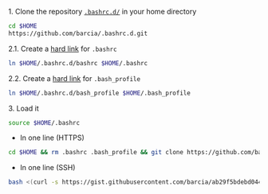 1\. Clone the repository [`.bashrc.d/`](https://github.com/barcia/.bashrc.d) in your home directory   
```bash
cd $HOME
https://github.com/barcia/.bashrc.d.git
```

2.1\. Create a [hard link](https://en.wikipedia.org/wiki/Hard_link) for `.bashrc`   
```bash
ln $HOME/.bashrc.d/bashrc $HOME/.bashrc
```

2.2\. Create a [hard link](https://en.wikipedia.org/wiki/Hard_link) for `.bash_profile`   
```bash
ln $HOME/.bashrc.d/bash_profile $HOME/.bash_profile
```

3\. Load it   
```bash
source $HOME/.bashrc
```

* In one line (HTTPS)   
```bash
cd $HOME && rm .bashrc .bash_profile && git clone https://github.com/barcia/.bashrc.d.git && ln $HOME/.bashrc.d/bashrc $HOME/.bashrc && ln $HOME/.bashrc.d/bash_profile $HOME/.bash_profile && source $HOME/.bashrc
```

* In one line (SSH)   
```bash
bash <(curl -s https://gist.githubusercontent.com/barcia/ab29f5bdebd0441fd0c0/raw/bashrc-git.sh)
```
